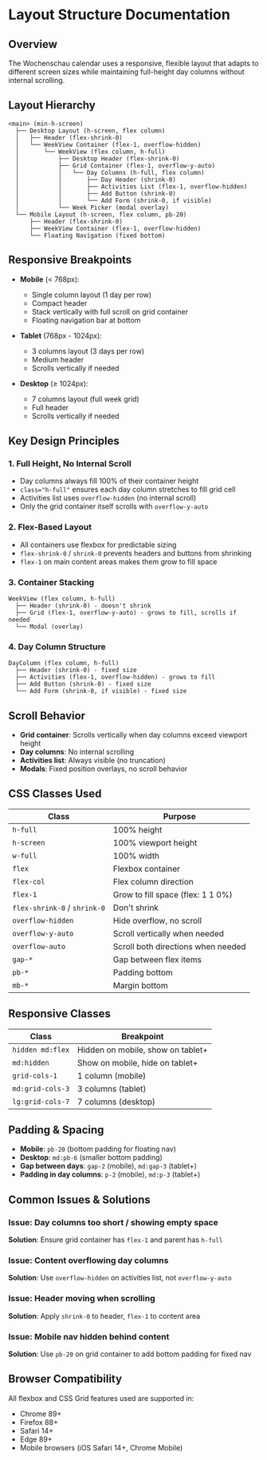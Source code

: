 # Layout Structure Documentation

## Overview

The Wochenschau calendar uses a responsive, flexible layout that adapts to different screen sizes while maintaining full-height day columns without internal scrolling.

## Layout Hierarchy

```
<main> (min-h-screen)
  ├── Desktop Layout (h-screen, flex column)
  │   ├── Header (flex-shrink-0)
  │   └── WeekView Container (flex-1, overflow-hidden)
  │       └── WeekView (flex column, h-full)
  │           ├── Desktop Header (flex-shrink-0)
  │           ├── Grid Container (flex-1, overflow-y-auto)
  │           │   └── Day Columns (h-full, flex column)
  │           │       ├── Day Header (shrink-0)
  │           │       ├── Activities List (flex-1, overflow-hidden)
  │           │       ├── Add Button (shrink-0)
  │           │       └── Add Form (shrink-0, if visible)
  │           └── Week Picker (modal overlay)
  └── Mobile Layout (h-screen, flex column, pb-20)
      ├── Header (flex-shrink-0)
      ├── WeekView Container (flex-1, overflow-hidden)
      └── Floating Navigation (fixed bottom)
```

## Responsive Breakpoints

- **Mobile** (< 768px): 
  - Single column layout (1 day per row)
  - Compact header
  - Stack vertically with full scroll on grid container
  - Floating navigation bar at bottom

- **Tablet** (768px - 1024px):
  - 3 columns layout (3 days per row)
  - Medium header
  - Scrolls vertically if needed

- **Desktop** (≥ 1024px):
  - 7 columns layout (full week grid)
  - Full header
  - Scrolls vertically if needed

## Key Design Principles

### 1. Full Height, No Internal Scroll

- Day columns always fill 100% of their container height
- `class="h-full"` ensures each day column stretches to fill grid cell
- Activities list uses `overflow-hidden` (no internal scroll)
- Only the grid container itself scrolls with `overflow-y-auto`

### 2. Flex-Based Layout

- All containers use flexbox for predictable sizing
- `flex-shrink-0` / `shrink-0` prevents headers and buttons from shrinking
- `flex-1` on main content areas makes them grow to fill space

### 3. Container Stacking

```
WeekView (flex column, h-full)
  ├── Header (shrink-0) - doesn't shrink
  ├── Grid (flex-1, overflow-y-auto) - grows to fill, scrolls if needed
  └── Modal (overlay)
```

### 4. Day Column Structure

```
DayColumn (flex column, h-full)
  ├── Header (shrink-0) - fixed size
  ├── Activities (flex-1, overflow-hidden) - grows to fill
  ├── Add Button (shrink-0) - fixed size
  └── Add Form (shrink-0, if visible) - fixed size
```

## Scroll Behavior

- **Grid container**: Scrolls vertically when day columns exceed viewport height
- **Day columns**: No internal scrolling
- **Activities list**: Always visible (no truncation)
- **Modals**: Fixed position overlays, no scroll behavior

## CSS Classes Used

| Class | Purpose |
|-------|---------|
| `h-full` | 100% height |
| `h-screen` | 100% viewport height |
| `w-full` | 100% width |
| `flex` | Flexbox container |
| `flex-col` | Flex column direction |
| `flex-1` | Grow to fill space (flex: 1 1 0%) |
| `flex-shrink-0` / `shrink-0` | Don't shrink |
| `overflow-hidden` | Hide overflow, no scroll |
| `overflow-y-auto` | Scroll vertically when needed |
| `overflow-auto` | Scroll both directions when needed |
| `gap-*` | Gap between flex items |
| `pb-*` | Padding bottom |
| `mb-*` | Margin bottom |

## Responsive Classes

| Class | Breakpoint |
|-------|-----------|
| `hidden md:flex` | Hidden on mobile, show on tablet+ |
| `md:hidden` | Show on mobile, hide on tablet+ |
| `grid-cols-1` | 1 column (mobile) |
| `md:grid-cols-3` | 3 columns (tablet) |
| `lg:grid-cols-7` | 7 columns (desktop) |

## Padding & Spacing

- **Mobile**: `pb-20` (bottom padding for floating nav)
- **Desktop**: `md:pb-6` (smaller bottom padding)
- **Gap between days**: `gap-2` (mobile), `md:gap-3` (tablet+)
- **Padding in day columns**: `p-2` (mobile), `md:p-3` (tablet+)

## Common Issues & Solutions

### Issue: Day columns too short / showing empty space
**Solution**: Ensure grid container has `flex-1` and parent has `h-full`

### Issue: Content overflowing day columns
**Solution**: Use `overflow-hidden` on activities list, not `overflow-y-auto`

### Issue: Header moving when scrolling
**Solution**: Apply `shrink-0` to header, `flex-1` to content area

### Issue: Mobile nav hidden behind content
**Solution**: Use `pb-20` on grid container to add bottom padding for fixed nav

## Browser Compatibility

All flexbox and CSS Grid features used are supported in:
- Chrome 89+
- Firefox 88+
- Safari 14+
- Edge 89+
- Mobile browsers (iOS Safari 14+, Chrome Mobile)